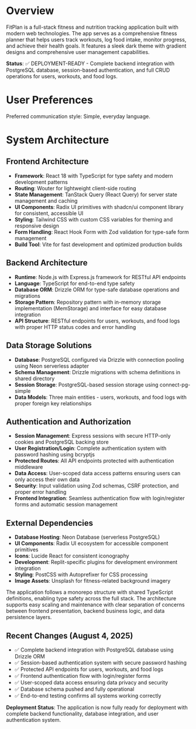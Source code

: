 # Overview

FitPlan is a full-stack fitness and nutrition tracking application built with modern web technologies. The app serves as a comprehensive fitness planner that helps users track workouts, log food intake, monitor progress, and achieve their health goals. It features a sleek dark theme with gradient designs and comprehensive user management capabilities.

**Status**: ✅ DEPLOYMENT-READY - Complete backend integration with PostgreSQL database, session-based authentication, and full CRUD operations for users, workouts, and food logs.

# User Preferences

Preferred communication style: Simple, everyday language.

# System Architecture

## Frontend Architecture
- **Framework**: React 18 with TypeScript for type safety and modern development patterns
- **Routing**: Wouter for lightweight client-side routing
- **State Management**: TanStack Query (React Query) for server state management and caching
- **UI Components**: Radix UI primitives with shadcn/ui component library for consistent, accessible UI
- **Styling**: Tailwind CSS with custom CSS variables for theming and responsive design
- **Form Handling**: React Hook Form with Zod validation for type-safe form management
- **Build Tool**: Vite for fast development and optimized production builds

## Backend Architecture
- **Runtime**: Node.js with Express.js framework for RESTful API endpoints
- **Language**: TypeScript for end-to-end type safety
- **Database ORM**: Drizzle ORM for type-safe database operations and migrations
- **Storage Pattern**: Repository pattern with in-memory storage implementation (MemStorage) and interface for easy database integration
- **API Structure**: RESTful endpoints for users, workouts, and food logs with proper HTTP status codes and error handling

## Data Storage Solutions
- **Database**: PostgreSQL configured via Drizzle with connection pooling using Neon serverless adapter
- **Schema Management**: Drizzle migrations with schema definitions in shared directory
- **Session Storage**: PostgreSQL-based session storage using connect-pg-simple
- **Data Models**: Three main entities - users, workouts, and food logs with proper foreign key relationships

## Authentication and Authorization
- **Session Management**: Express sessions with secure HTTP-only cookies and PostgreSQL backing store
- **User Registration/Login**: Complete authentication system with password hashing using bcryptjs
- **Protected Routes**: All API endpoints protected with authentication middleware
- **Data Access**: User-scoped data access patterns ensuring users can only access their own data
- **Security**: Input validation using Zod schemas, CSRF protection, and proper error handling
- **Frontend Integration**: Seamless authentication flow with login/register forms and automatic session management

## External Dependencies
- **Database Hosting**: Neon Database (serverless PostgreSQL)
- **UI Components**: Radix UI ecosystem for accessible component primitives
- **Icons**: Lucide React for consistent iconography
- **Development**: Replit-specific plugins for development environment integration
- **Styling**: PostCSS with Autoprefixer for CSS processing
- **Image Assets**: Unsplash for fitness-related background imagery

The application follows a monorepo structure with shared TypeScript definitions, enabling type safety across the full stack. The architecture supports easy scaling and maintenance with clear separation of concerns between frontend presentation, backend business logic, and data persistence layers.

## Recent Changes (August 4, 2025)
- ✅ Complete backend integration with PostgreSQL database using Drizzle ORM
- ✅ Session-based authentication system with secure password hashing
- ✅ Protected API endpoints for users, workouts, and food logs
- ✅ Frontend authentication flow with login/register forms
- ✅ User-scoped data access ensuring data privacy and security
- ✅ Database schema pushed and fully operational
- ✅ End-to-end testing confirms all systems working correctly

**Deployment Status**: The application is now fully ready for deployment with complete backend functionality, database integration, and user authentication system.
